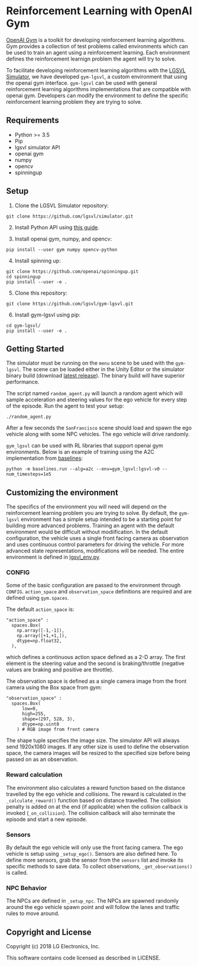 # Reinforcement Learning with OpenAI Gym

[OpenAI Gym](https://gym.openai.com) is a toolkit for developing reinforcement learning algorithms. Gym provides a collection of test problems called environments which can be used to train an agent using a reinforcement learning. Each environment defines the reinforcement learnign problem the agent will try to solve.

To facilitate developing reinforcement learning algorithms with the [LGSVL Simulator](https://www.lgsvlsimulator.com), we have developed `gym-lgsvl`, a custom environment that using the openai gym interface. `gym-lgsvl` can be used with general reinforcement learning algorithms implementations that are compatible with openai gym. Developers can modify the environment to define the specific reinforcement learning problem they are trying to solve.

## Requirements

* Python >= 3.5
* Pip
* lgsvl simulator API
* openai gym
* numpy
* opencv
* spinningup


## Setup

1. Clone the LGSVL Simulator repository:
```
git clone https://github.com/lgsvl/simulator.git
```
2. Install Python API using [this guide](https://github.com/lgsvl/simulator/tree/master/Api).

3. Install openai gym, numpy, and opencv:
```
pip install --user gym numpy opencv-python
```

4. Install spinning up:
```
git clone https://github.com/openai/spinningup.git
cd spinningup
pip install --user -e .
```

5. Clone this repository:
```
git clone https://github.com/lgsvl/gym-lgsvl.git
```

6. Install gym-lgsvl using pip:
```
cd gym-lgsvl/
pip install --user -e .
```

## Getting Started
The simulator must be running on the `menu` scene to be used with the `gym-lgsvl`. The scene can be loaded either in the Unity Editor or the simulator binary build (download [latest release](https://github.com/lgsvl/simulator/releases)). The binary build will have superior performance.

The script named `random_agent.py` will launch a random agent which will sample acceleration and steering values for the ego vehicle for every step of the episode. Run the agent to test your setup:

```
./random_agent.py
```

After a few seconds the `SanFrancisco` scene should load and spawn the ego vehicle along with some NPC vehicles. The ego vehicle will drive randomly.

`gym_lgsvl` can be used with RL libraries that support openai gym environments. Below is an example of training using the A2C implementation from [baselines](https://github.com/openai/baselines):
```
python -m baselines.run --alg=a2c --env=gym_lgsvl:lgsvl-v0 --num_timesteps=1e5
```


## Customizing the environment
The specifics of the environment you will need will depend on the reinforcement learning problem you are trying to solve. By default, the `gym-lgsvl` environment has a simple setup intended to be a starting point for building more advanced problems. Training an agent with the default environment would be difficult without modiification. In the default configuration, the vehicle uses a single front facing camera as observation and uses continuous control parameters for driving the vehicle. For more advanced state representations, modifications will be needed. The entire environment is defined in [lgsvl_env.py](/gym_lgsvl/envs/lgsvl_env.py).

### CONFIG
Some of the basic configuration are passed to the environment through `CONFIG`. `action_space` and `observation_space` definitions are required and are defined using `gym.spaces`.

The default `action_space` is:
```
"action_space" :
  spaces.Box(
    np.array([-1,-1]), 
    np.array([+1,+1,]),
    dtype=np.float32,
  ),
```
which defines a continuous action space defined as a 2-D array. The first element is the steering value and the second is braking/throttle (negative values are braking and positive are throttle).

The observation space is defined as a single camera image from the front camera using the Box space from gym:

```
"observation_space" : 
  spaces.Box(
      low=0,
      high=255,
      shape=(297, 528, 3),
      dtype=np.uint8
    ) # RGB image from front camera
```

The shape tuple specifies the image size. The simulator API will always send 1920x1080 images. If any other size is used to define the observation space, the camera images will be resized to the specified size before being passed on as an observation.

### Reward calculation

The environment also calculates a reward function based on the distance travelled by the ego vehicle and collisions. The reward is calculated in the `_calculate_reward()` function based on distance travelled. The collision penalty is added on at the end (if applicable) when the collision callback is invoked (`_on_collision`). The collision callback will also terminate the episode and start a new episode.

### Sensors

By default the ego vehicle will only use the front facing camera. The ego vehicle is setup using `_setup_ego()`. Sensors are also defined here. To define more sensors, grab the sensor from the `sensors` list and invoke its specific methods to save data. To collect observations, `_get_observations()` is called.


### NPC Behavior

The NPCs are defined in `_setup_npc`. The NPCs are spawned randomly around the ego vehicle spawn point and will follow the lanes and traffic rules to move around.


## Copyright and License

Copyright (c) 2018 LG Electronics, Inc.

This software contains code licensed as described in LICENSE.
